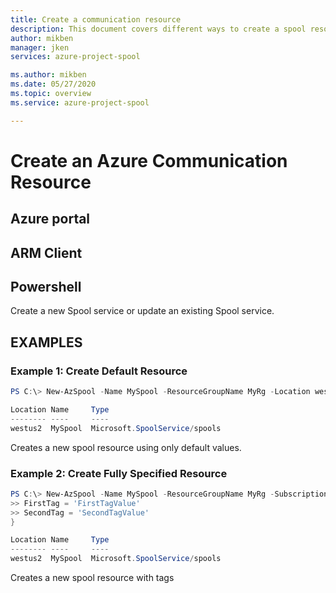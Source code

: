 ```yaml
---
title: Create a communication resource
description: This document covers different ways to create a spool resource.
author: mikben    
manager: jken
services: azure-project-spool

ms.author: mikben
ms.date: 05/27/2020
ms.topic: overview
ms.service: azure-project-spool

---
```


# Create an Azure Communication Resource


## Azure portal



## ARM Client



## Powershell

Create a new Spool service or update an existing Spool service.

## EXAMPLES

### Example 1: Create Default Resource
```powershell
PS C:\> New-AzSpool -Name MySpool -ResourceGroupName MyRg -Location westus2

Location Name     Type
-------- ----     ----
westus2  MySpool  Microsoft.SpoolService/spools
```

Creates a new spool resource using only default values.

### Example 2: Create Fully Specified Resource
```powershell
PS C:\> New-AzSpool -Name MySpool -ResourceGroupName MyRg -SubscriptionId 00000000-0000-0000-0000-000000000000 -Location westus2 -Tag @{
>> FirstTag = 'FirstTagValue'
>> SecondTag = 'SecondTagValue'
}

Location Name     Type
-------- ----     ----
westus2  MySpool  Microsoft.SpoolService/spools
```

Creates a new spool resource with tags



